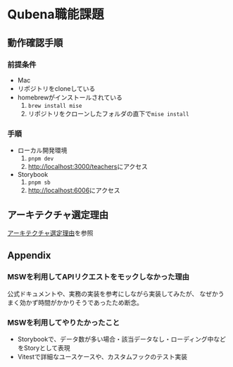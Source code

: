 # Qubena職能課題

## 動作確認手順

### 前提条件

- Mac
- リポジトリをcloneしている
- homebrewがインストールされている
  1. `brew install mise`
  2. リポジトリをクローンしたフォルダの直下で`mise install`

### 手順

- ローカル開発環境
  1. `pnpm dev`
  2. [http://localhost:3000/teachers](http://localhost:3000/teachers)にアクセス
- Storybook
  1. `pnpm sb`
  2. [http://localhost:6006](http://localhost:6006/)にアクセス

## アーキテクチャ選定理由

[アーキテクチャ選定理由](./docs/architecture.md)を参照

## Appendix

### MSWを利用してAPIリクエストをモックしなかった理由

公式ドキュメントや、実務の実装を参考にしながら実装してみたが、
なぜかうまく効かず時間がかかりそうであったため断念。

### MSWを利用してやりたかったこと

- Storybookで、データ数が多い場合・該当データなし・ローディング中などをStoryとして表現
- Vitestで詳細なユースケースや、カスタムフックのテスト実装
